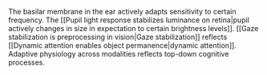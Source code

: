 ---
---

The basilar membrane in the ear actively adapts sensitivity to certain frequency. The [[Pupil light response stabilizes luminance on retina|pupil actively changes in size in expectation to certain brightness levels]]. [[Gaze stabilization is preprocessing in vision|Gaze stabilization]] reflects [[Dynamic attention enables object permanence|dynamic attention]]. Adaptive physiology across modalities reflects top-down cognitive processes. 